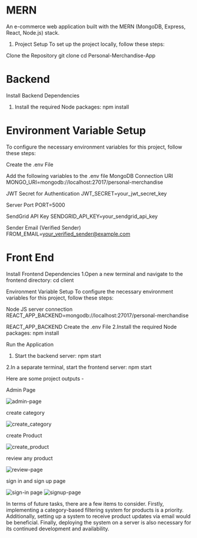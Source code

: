 # MERN
An e-commerce web application built with the MERN (MongoDB, Express, React, Node.js) stack.
1. Project Setup
To set up the project locally, follow these steps:

Clone the Repository
git clone <repository-url>
cd Personal-Merchandise-App

# Backend
Install Backend Dependencies

1. Install the required Node packages:
npm install

# Environment Variable Setup
To configure the necessary environment variables for this project, follow these steps:

Create the .env File

 Add the following variables to the .env file
  MongoDB Connection URI
  MONGO_URI=mongodb://localhost:27017/personal-merchandise
  
  JWT Secret for Authentication
  JWT_SECRET=your_jwt_secret_key
  
  Server Port
  PORT=5000

  SendGrid API Key
  SENDGRID_API_KEY=your_sendgrid_api_key
  
  Sender Email (Verified Sender)
  FROM_EMAIL=your_verified_sender@example.com
   

# Front End
Install Frontend Dependencies
1.Open a new terminal and navigate to the frontend directory:
 cd client

Environment Variable Setup
To configure the necessary environment variables for this project, follow these steps:

Node JS server connection
  REACT_APP_BACKEND=mongodb://localhost:27017/personal-merchandise

  REACT_APP_BACKEND
Create the .env File
2.Install the required Node packages:
 npm install


Run the Application
1. Start the backend server:
 npm start

2.In a separate terminal, start the frontend server:
 npm start


Here are some project outputs - 


Admin Page
 
![admin-page](https://user-images.githubusercontent.com/65112935/235117532-f1aac853-d675-481f-a533-e9437facd29a.png)

create category

![create_category](https://user-images.githubusercontent.com/65112935/235117610-6f45b616-d8e0-4543-8bf2-5ee51c4c2192.png)



create Product

![create_product](https://user-images.githubusercontent.com/65112935/235117713-5e6727a0-7db4-45ce-a471-fb087cd9b498.png)


review any product

![review-page](https://user-images.githubusercontent.com/65112935/235117798-eba2f991-07dd-48d4-bb46-f75e8d592b9e.png)

sign in and sign up page

![sign-in page](https://user-images.githubusercontent.com/65112935/235117853-fe73566e-463a-4aa3-970c-241b09871848.png)
![signup-page](https://user-images.githubusercontent.com/65112935/235117898-c03e57fb-57cf-4ace-a376-2eb7be0a622f.png)



In terms of future tasks, there are a few items to consider. Firstly, implementing a category-based filtering system for products is a priority. Additionally, setting up a system to receive product updates via email would be beneficial. Finally, deploying the system on a server is also necessary for its continued development and availability.

